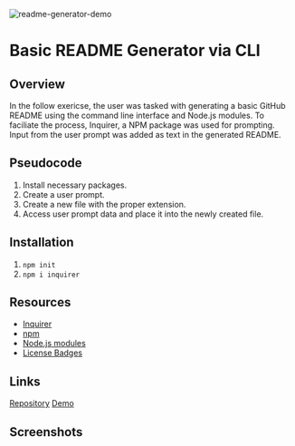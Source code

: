 ![readme-generator-demo](https://user-images.githubusercontent.com/8137600/121084554-c64b6980-c7ae-11eb-9c40-129c5f5d46b4.gif)
# Basic README Generator via CLI

## Overview
In the follow exericse, the user was tasked with generating a basic GitHub README using the command line interface and Node.js modules. To faciliate the process, Inquirer, a NPM package was used for prompting. Input from the user prompt was added as text in the generated README.

## Pseudocode
1. Install necessary packages.
2. Create a user prompt.
3. Create a new file with the proper extension.
4. Access user prompt data and place it into the newly created file.

## Installation
1. ```npm init```
2. ```npm i inquirer```

## Resources
- [Inquirer](https://www.npmjs.com/package/inquirer)
- [npm](https://www.npmjs.com/)
- [Node.js modules](https://www.w3schools.com/nodejs/nodejs_modules.asp)
- [License Badges](https://gist.github.com/lukas-h/2a5d00690736b4c3a7ba)

## Links
[Repository](https://github.com/huirayj/readme-generator)
[Demo]()

## Screenshots
